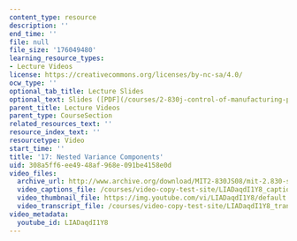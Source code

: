 ```yaml
---
content_type: resource
description: ''
end_time: ''
file: null
file_size: '176049480'
learning_resource_types:
- Lecture Videos
license: https://creativecommons.org/licenses/by-nc-sa/4.0/
ocw_type: ''
optional_tab_title: Lecture Slides
optional_text: Slides ([PDF](/courses/2-830j-control-of-manufacturing-processes-sma-6303-spring-2008/resources/lecture17))
parent_title: Lecture Videos
parent_type: CourseSection
related_resources_text: ''
resource_index_text: ''
resourcetype: Video
start_time: ''
title: '17: Nested Variance Components'
uid: 308a5ff6-ee49-48af-968e-091be4158e0d
video_files:
  archive_url: http://www.archive.org/download/MIT2-830JS08/mit-2.830-s08-lec17_300k.mp4
  video_captions_file: /courses/video-copy-test-site/LIADaqdI1Y8_captions.vtt
  video_thumbnail_file: https://img.youtube.com/vi/LIADaqdI1Y8/default.jpg
  video_transcript_file: /courses/video-copy-test-site/LIADaqdI1Y8_transcript.pdf
video_metadata:
  youtube_id: LIADaqdI1Y8
---
```

